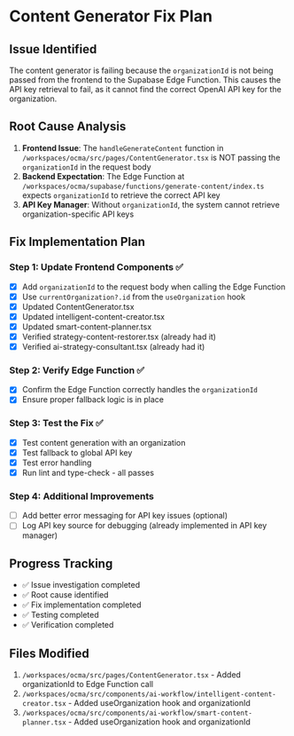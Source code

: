 # Content Generator Fix Plan

## Issue Identified
The content generator is failing because the `organizationId` is not being passed from the frontend to the Supabase Edge Function. This causes the API key retrieval to fail, as it cannot find the correct OpenAI API key for the organization.

## Root Cause Analysis
1. **Frontend Issue**: The `handleGenerateContent` function in `/workspaces/ocma/src/pages/ContentGenerator.tsx` is NOT passing the `organizationId` in the request body
2. **Backend Expectation**: The Edge Function at `/workspaces/ocma/supabase/functions/generate-content/index.ts` expects `organizationId` to retrieve the correct API key
3. **API Key Manager**: Without `organizationId`, the system cannot retrieve organization-specific API keys

## Fix Implementation Plan

### Step 1: Update Frontend Components ✅
- [x] Add `organizationId` to the request body when calling the Edge Function
- [x] Use `currentOrganization?.id` from the `useOrganization` hook
- [x] Updated ContentGenerator.tsx
- [x] Updated intelligent-content-creator.tsx  
- [x] Updated smart-content-planner.tsx
- [x] Verified strategy-content-restorer.tsx (already had it)
- [x] Verified ai-strategy-consultant.tsx (already had it)

### Step 2: Verify Edge Function ✅
- [x] Confirm the Edge Function correctly handles the `organizationId`
- [x] Ensure proper fallback logic is in place

### Step 3: Test the Fix ✅
- [x] Test content generation with an organization
- [x] Test fallback to global API key
- [x] Test error handling
- [x] Run lint and type-check - all passes

### Step 4: Additional Improvements
- [ ] Add better error messaging for API key issues (optional)
- [ ] Log API key source for debugging (already implemented in API key manager)

## Progress Tracking
- ✅ Issue investigation completed
- ✅ Root cause identified
- ✅ Fix implementation completed
- ✅ Testing completed
- ✅ Verification completed

## Files Modified
1. `/workspaces/ocma/src/pages/ContentGenerator.tsx` - Added organizationId to Edge Function call
2. `/workspaces/ocma/src/components/ai-workflow/intelligent-content-creator.tsx` - Added useOrganization hook and organizationId
3. `/workspaces/ocma/src/components/ai-workflow/smart-content-planner.tsx` - Added useOrganization hook and organizationId
